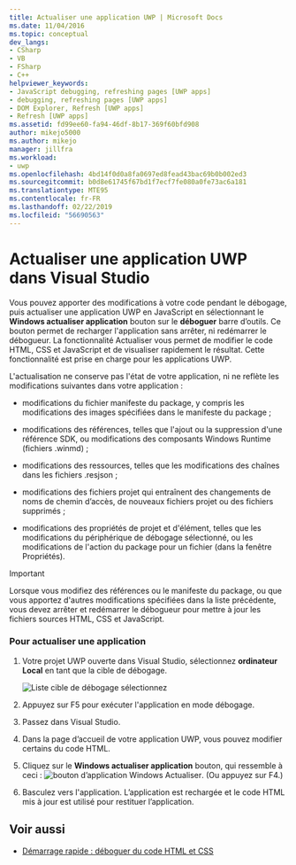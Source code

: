 ```yaml
---
title: Actualiser une application UWP | Microsoft Docs
ms.date: 11/04/2016
ms.topic: conceptual
dev_langs:
- CSharp
- VB
- FSharp
- C++
helpviewer_keywords:
- JavaScript debugging, refreshing pages [UWP apps]
- debugging, refreshing pages [UWP apps]
- DOM Explorer, Refresh [UWP apps]
- Refresh [UWP apps]
ms.assetid: fd99ee60-fa94-46df-8b17-369f60bfd908
author: mikejo5000
ms.author: mikejo
manager: jillfra
ms.workload:
- uwp
ms.openlocfilehash: 4bd14f0d0a8fa0697ed8fead43bac69b0b002ed3
ms.sourcegitcommit: b0d8e61745f67bd1f7ecf7fe080a0fe73ac6a181
ms.translationtype: MTE95
ms.contentlocale: fr-FR
ms.lasthandoff: 02/22/2019
ms.locfileid: "56690563"
---
```

# <a name="refresh-a-uwp-app-in-visual-studio"></a>Actualiser une application UWP dans Visual Studio

 Vous pouvez apporter des modifications à votre code pendant le débogage, puis actualiser une application UWP en JavaScript en sélectionnant le **Windows actualiser application** bouton sur le **déboguer** barre d’outils. Ce bouton permet de recharger l'application sans arrêter, ni redémarrer le débogueur. La fonctionnalité Actualiser vous permet de modifier le code HTML, CSS et JavaScript et de visualiser rapidement le résultat. Cette fonctionnalité est prise en charge pour les applications UWP.

 L'actualisation ne conserve pas l'état de votre application, ni ne reflète les modifications suivantes dans votre application :

-   modifications du fichier manifeste du package, y compris les modifications des images spécifiées dans le manifeste du package ;

-   modifications des références, telles que l'ajout ou la suppression d'une référence SDK, ou modifications des composants Windows Runtime (fichiers .winmd) ;

-   modifications des ressources, telles que les modifications des chaînes dans les fichiers .resjson ;

-   modifications des fichiers projet qui entraînent des changements de noms de chemin d’accès, de nouveaux fichiers projet ou des fichiers supprimés ;

-   modifications des propriétés de projet et d'élément, telles que les modifications du périphérique de débogage sélectionné, ou les modifications de l'action du package pour un fichier (dans la fenêtre Propriétés).

> [!IMPORTANT]
>  Lorsque vous modifiez des références ou le manifeste du package, ou que vous apportez d'autres modifications spécifiées dans la liste précédente, vous devez arrêter et redémarrer le débogueur pour mettre à jour les fichiers sources HTML, CSS et JavaScript.

### <a name="to-refresh-an-app"></a>Pour actualiser une application

1.  Votre projet UWP ouverte dans Visual Studio, sélectionnez **ordinateur Local** en tant que la cible de débogage.

     ![Liste cible de débogage sélectionnez](../debugger/media/js_select_target.png "JS_Select_Target")

3.  Appuyez sur F5 pour exécuter l'application en mode débogage.

4.  Passez dans Visual Studio.

5.  Dans la page d’accueil de votre application UWP, vous pouvez modifier certains du code HTML.

7.  Cliquez sur le **Windows actualiser application** bouton, qui ressemble à ceci : ![bouton d’application Windows Actualiser](../debugger/media/js_refresh.png "JS_Refresh"). (Ou appuyez sur F4.)

8.  Basculez vers l'application. L’application est rechargée et le code HTML mis à jour est utilisé pour restituer l’application.

## <a name="see-also"></a>Voir aussi
- [Démarrage rapide : déboguer du code HTML et CSS](../debugger/quickstart-debug-html-and-css.md)